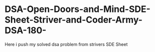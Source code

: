 # DSA-Open-Doors-and-Mind-SDE-Sheet-Striver-and-Coder-Army-DSA-180-
Here i push my solved dsa problem from strivers SDE Sheet
